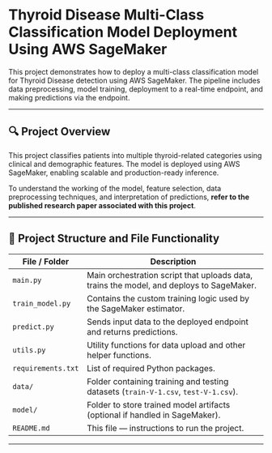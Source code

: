 # Thyroid Disease Multi-Class Classification Model Deployment Using AWS SageMaker

This project demonstrates how to deploy a multi-class classification model for Thyroid Disease detection using AWS SageMaker. The pipeline includes data preprocessing, model training, deployment to a real-time endpoint, and making predictions via the endpoint.

---

## 🔍 Project Overview

This project classifies patients into multiple thyroid-related categories using clinical and demographic features. The model is deployed using AWS SageMaker, enabling scalable and production-ready inference.

To understand the working of the model, feature selection, data preprocessing techniques, and interpretation of predictions, **refer to the published research paper associated with this project**.

---

## 📁 Project Structure and File Functionality

| File / Folder          | Description                                                                 |
|------------------------|-----------------------------------------------------------------------------|
| `main.py`              | Main orchestration script that uploads data, trains the model, and deploys to SageMaker. |
| `train_model.py`       | Contains the custom training logic used by the SageMaker estimator.         |
| `predict.py`           | Sends input data to the deployed endpoint and returns predictions.          |
| `utils.py`             | Utility functions for data upload and other helper functions.               |
| `requirements.txt`     | List of required Python packages.                                           |
| `data/`                | Folder containing training and testing datasets (`train-V-1.csv`, `test-V-1.csv`). |
| `model/`               | Folder to store trained model artifacts (optional if handled in SageMaker). |
| `README.md`            | This file — instructions to run the project.                                |

---
